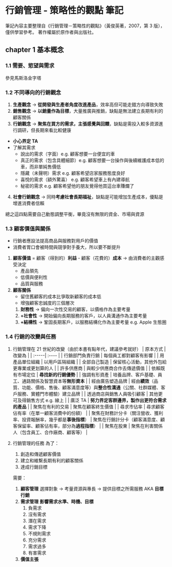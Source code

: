 # 行銷管理 - 策略性的觀點 筆記

筆記內容主要整理自《行銷管理－策略性的觀點》（黃俊英著，2007，第 3 版），僅供學習參考。
著作權屬於原作者與出版社。

## chapter 1 基本概念

### 1.1 需要、慾望與需求

參見馬斯洛金字塔

### 1.2 不同導向的行銷觀念

1. **生產觀念** → **從開發與生產者角度改進產品**，效率高但可能走錯方向導致失敗
2. **銷售觀念** → **以銷量作為目標**，大量推廣與推銷，缺點是無法建立長期有利的顧客關係
3. **行銷觀念** → **聚焦在買方的需求，主張感覺與回饋**，缺點是需投入較多資源進行調研，但長期來看比較健康

- **小心界定 TA**
- 了解其需求
  - 說出的需求（字面）e.g. 顧客想要一台便宜的車
  - 真正的需求（包含具體細節）e.g. 顧客想要一台操作與後續維護成本低的車，而非單純售價低
  - 隱藏（未聲明）需求 e.g. 顧客希望店家服務態度良好
  - 喜悅的需求（額外驚喜） e.g. 顧客希望車上有內建導航
  - 秘密的需求 e.g. 顧客希望他的朋友覺得他買這台車賺爛了

4. **社會行銷觀念** → 同時**考慮社會長期福祉**，缺點是可能增加生產成本，優點是增進消費者信賴

總之這四點需要自己動態調整平衡，畢竟沒有無限的資金、市場與資源

### 1.3 顧客價值與關係

- 行銷者應設法提高商品與服務對用戶的價值
- 消費者胃口會被時間與競爭對手養大，所以要不斷提升

1. **顧客價值** = 顧客（得到的）**利益** - 顧客（花費的）**成本** → 由消費者的主觀感受決定
   - 產品領先
   - 低價與便利性
   - 品質與服務
2. **顧客關係**
   - 留住舊顧客的成本比爭取新顧客的成本低
   - 增強顧客忠誠度的三個層次
   1. **財務性** → 偏向一次性交易的顧客，以價格作為主要考量
   2. **+社會性** → 開始偏向長期服務的客戶，以人員溝通作為主要考量
   3. **+結構性** → 鞏固長期客戶，以服務結構化作為主要考量 e.g. Apple 生態圈

### 1.4 行銷的改變與任務

1. 行銷管理在 21 世紀的改變（由於本書有點年代，建議參考就好）
   | 原本方式 | 改變為 |
   | :-----| :---- |
   | 行銷部門負責行銷 | 每個員工都對顧客有影響 |
   | 用產品單位組織 | 以用戶區隔組織 |
   | 全部自己製造 | 保留核心活動，其他外包給更專業或更划算的人 |
   | 許多供應商 | 與較少供應商合作去傳遞價值 |
   | 依賴既有市場定位 | **尋找新的行銷優勢** |
   | 強調有形資產 | 培養品牌、客戶基礎、員工、通路關係及智慧資本等**無形資本** |
   | 經由廣告塑造品牌 | 經由**績效**（品質、功能、價格、售後、顧客滿意度等）與**整合性溝通**（公關、社群媒體、客戶服務、實體門市體驗）建立品牌 |
   | 透過商店與銷售人員吸引顧客 | 其他更可及得銷售方式 e.g. 線上 |
   | 廣泛 TA | **努力界定客群邊界，製作出更符合需求的產品** |
   | 聚焦在有利的交易 | 聚焦在顧客終生價值 |
   | 尋求市佔率 | 尋求顧客佔有率（在單一顧客消費中的份額） |
   | 聚焦在財務計分卡（關注營收、獲利率、投資報酬率，幾乎都是**事後指標**） | 聚焦在行銷計分卡（顧客滿意度、顧客保留率、顧客佔有率，部分為**過程指標**） |
   | 聚焦在股東 | 聚焦在利害關係人（包含員工、合作廠商、顧客等） |

2. 行銷管理的任務
   為了：

   1. 創造和傳遞顧客價值
   2. 建立和維繫長期有利的顧客關係
   3. 達成行銷目標

   需要：

   1. **顧客管理**
      選擇對象 -> 考量資源與專長 -> 提供目標之所需服務
      AKA **目標行銷**
   2. **需求管理**
      **影響需求水準、時機、目標**
      1. 負需求
      2. 沒有需求
      3. 潛在需求
      4. 需求下降
      5. 不規則需求
      6. 充分需求
      7. 需求過多
      8. 有害需求
   3. **價值主張**

